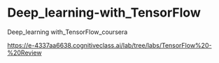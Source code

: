 # Deep_learning-with_TensorFlow
Deep_learning with_TensorFlow_coursera

https://e-4337aa6638.cognitiveclass.ai/lab/tree/labs/TensorFlow%20-%20Review
